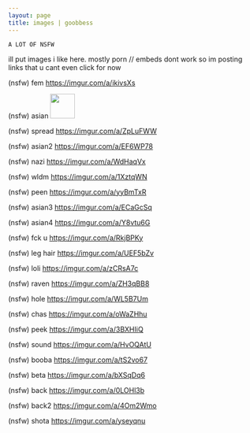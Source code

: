 ```yaml
---
layout: page
title: images | goobbess
---
```


```term
A LOT OF NSFW
```
ill put images i like here. mostly porn // embeds dont work so im posting links that u cant even click for now

(nsfw) fem https://imgur.com/a/ikivsXs

(nsfw) asian 
<a href="puss.jpg">
<img src="3.jpg" width="50px" height="50px">
</a>
                                            
(nsfw) spread https://imgur.com/a/ZpLuFWW

(nsfw) asian2 https://imgur.com/a/EF6WP78

(nsfw) nazi https://imgur.com/a/WdHaqVx

(nsfw) wldm https://imgur.com/a/1XztqWN

(nsfw) peen https://imgur.com/a/yyBmTxR

(nsfw) asian3 https://imgur.com/a/ECaGcSq

(nsfw) asian4 https://imgur.com/a/Y8vtu6G

(nsfw) fck u https://imgur.com/a/RkjBPKy

(nsfw) leg hair https://imgur.com/a/UEF5bZv

(nsfw) loli https://imgur.com/a/zCRsA7c

(nsfw) raven https://imgur.com/a/ZH3qBB8

(nsfw) hole https://imgur.com/a/WL5B7Um

(nsfw) chas https://imgur.com/a/oWaZHhu

(nsfw) peek https://imgur.com/a/3BXHIiQ

(nsfw) sound https://imgur.com/a/HvOQAtU

(nsfw) booba https://imgur.com/a/tS2vo67

(nsfw) beta https://imgur.com/a/bXSqDq6

(nsfw) back https://imgur.com/a/0LOHl3b

(nsfw) back2 https://imgur.com/a/4Om2Wmo

(nsfw) shota https://imgur.com/a/yseyqnu

